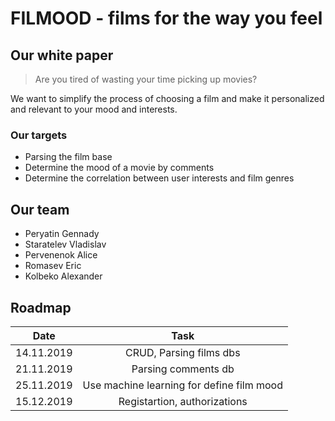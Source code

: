 # FILMOOD - films for the way you feel

## Our white paper
> Are you tired of wasting your time picking up movies?

We want to simplify the process of choosing a film and make it personalized and relevant to your mood and interests.


### Our targets
- Parsing the film base
- Determine the mood of a movie by comments
- Determine the correlation between user interests and film genres
    
 
## Our team
- Peryatin Gennady
- Staratelev Vladislav
- Pervenenok Alice
- Romasev Eric
- Kolbeko Alexander

## Roadmap
| Date       | Task                                      |
| ---------- | :---------------------------------------: |
| 14.11.2019 | CRUD, Parsing films dbs                   |
| 21.11.2019 | Parsing comments db                       |
| 25.11.2019 | Use machine learning for define film mood |
| 15.12.2019 | Registartion, authorizations              |